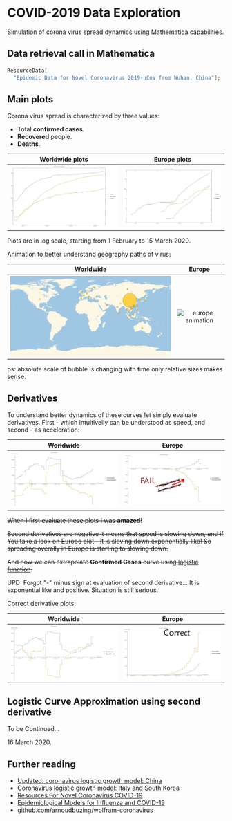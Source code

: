 # COVID-2019 Data Exploration

Simulation of corona virus spread dynamics using Mathematica capabilities.

## Data retrieval call in Mathematica

```Mathematica
ResourceData[
  "Epidemic Data for Novel Coronavirus 2019-nCoV from Wuhan, China"];
```

## Main plots

Corona virus spread is characterized by three values:

- Total __confirmed cases__.
- __Recovered__ people.
- __Deaths__.

| Worldwide plots | Europe plots |
|:-----:|:-----:|
|![worldwide log plot](worldwide_log_plot.png) |![europe log plot](europe_log_plot.png) |

Plots are in log scale, starting from 1 February to 15 March 2020.

Animation to better understand geography paths of virus:

| Worldwide | Europe |
|:-----:|:-----:|
|![worldwide animation](epidemy_bubble.gif) |![europe animation](epidemy_bubble_europe.gif) |

ps: absolute scale of bubble is changing with time only relative sizes makes sense.

## Derivatives

To understand better dynamics of these curves let simply evaluate derivatives. First - which intuitivelly can be understood as speed, and second - as acceleration:

| <del>Worldwide</del> | <del>Europe</del> |
|:-----:|:-----:|
|![worldwide animation](worldwide_derivatives_plot.png) |![europe animation](europe_derivatives_plot.png) |

<del>When I first evaluate these plots I was __amazed__!</del>

<del>Second derivatives are negative it means that speed is slowing down, and if You take a look on Europe plot - it is sloving down exponentially like! So spreading overally in Europe is starting to slowing down.</del>

<del>And now we can extrapolate __Confirmed Cases__ curve using [logistic function](https://en.wikipedia.org/wiki/Logistic_function).</del>

UPD: Forgot "-" minus sign at evaluation of second derivative... 
It is exponential like and positive. Situation is still serious.

Correct derivative plots:

| Worldwide | Europe |
|:-----:|:-----:|
|![worldwide animation](worldwide_derivatives_plot_correct.png) |![europe animation](europe_derivatives_plot_correct.png) |

## Logistic Curve Approximation using second derivative

To be Continued...

16 March 2020.

## Further reading
- [Updated: coronavirus logistic growth model: China](https://community.wolfram.com/groups/-/m/t/1890271)
- [Coronavirus logistic growth model: Italy and South Korea](https://community.wolfram.com/groups/-/m/t/1887823)
- [Resources For Novel Coronavirus COVID-19](https://community.wolfram.com/groups/-/m/t/1872608)
- [Epidemiological Models for Influenza and COVID-19](https://community.wolfram.com/groups/-/m/t/1896178)
- [github.com/arnoudbuzing/wolfram-coronavirus](https://github.com/arnoudbuzing/wolfram-coronavirus)
